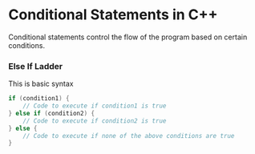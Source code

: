 # Conditional Statements in C++
Conditional statements control the flow of the program based on certain conditions.

### **Else If Ladder**
This is basic syntax
```cpp
if (condition1) {
    // Code to execute if condition1 is true
} else if (condition2) {
    // Code to execute if condition2 is true
} else {
    // Code to execute if none of the above conditions are true
}
```

